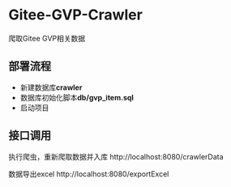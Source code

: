 # Gitee-GVP-Crawler
爬取Gitee GVP相关数据

## 部署流程
- 新建数据库**crawler**  
- 数据库初始化脚本**db/gvp_item.sql**
- 启动项目

## 接口调用
执行爬虫，重新爬取数据并入库
http://localhost:8080/crawlerData

数据导出excel
http://localhost:8080/exportExcel